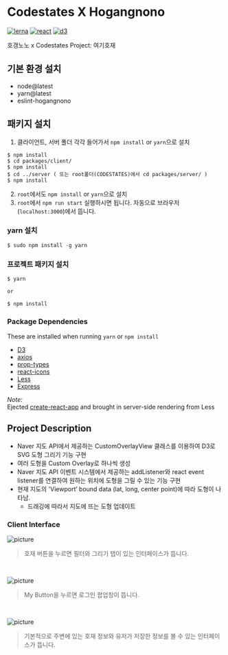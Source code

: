 # Codestates X Hogangnono
[![lerna](https://img.shields.io/badge/maintained%20with-lerna-cc00ff.svg)](https://lernajs.io/)
[![react](https://img.shields.io/badge/maintained%20with-react-green.svg)](https://reactjs.org/)
[![d3](https://img.shields.io/badge/maintained%20with-d3-orange.svg)](https://d3js.org/)

호갱노노 x Codestates Project: 여기호재

## 기본 환경 설치

<ul>
<li>node@latest</li>
<li>yarn@latest</li>
<li>eslint-hogangnono</li>
</ul>

## 패키지 설치
1. 클라이언트, 서버 폴더 각각 들어가서 `npm install` or `yarn`으로 설치
```shell
$ npm install
$ cd packages/client/
$ npm install
$ cd ../server ( 또는 root폴더(CODESTATES)에서 cd packages/server/ )
$ npm install
```
2. `root`에서도 `npm install` or `yarn`으로 설치
3. `root`에서 `npm run start` 실행하시면 됩니다. 자동으로 브라우저(`localhost:3000`)에서 뜹니다.   

### yarn 설치

```javascript
$ sudo npm install -g yarn

```
### 프로젝트 패키지 설치

```javascript
$ yarn

or 

$ npm install
```

### Package Dependencies

These are installed when running `yarn` or `npm install`

- [D3](https://d3js.org/)
- [axios](https://www.npmjs.com/package/axios)
- [prop-types](https://www.npmjs.com/package/prop-types)
- [react-icons](https://www.npmjs.com/package/react-icons)
- [Less](http://lesscss.org/)
- [Express](https://www.npmjs.com/package/express)
  
_Note:_   
Ejected [create-react-app](https://github.com/facebook/create-react-app) and brought in server-side rendering from Less

## Project Description

- Naver 지도 API에서 제공하는 CustomOverlayView 클래스를 이용하여 D3로 SVG 도형 그리기 기능 구현
- 여러 도형을 Custom Overlay로 하나씩 생성 
- Naver 지도 API 이벤트 시스템에서 제공하는 addListener와 react event listener를 연결하여 원하는 위치에 도형을 그릴 수 있는 기능 구현
- 현재 지도의 'Viewport’ bound data (lat, long, center point)에 따라 도형이 나타남.
  - 드래깅에 따라서 지도에 뜨는 도형 업데이트

### Client Interface


![picture](https://i.imgur.com/AtPF74t.png)
> 호재 버튼을 누르면 필터와 그리기 탭이 있는 인터페이스가 뜹니다.

<br />
  
![picture](https://i.imgur.com/PSNMnxe.png)
> My Button을 누르면 로그인 팝업창이 뜹니다. 

<br />

![picture](https://i.imgur.com/VxSq9w9.png)
> 기본적으로 주변에 있는 호재 정보와 유저가 저장한 정보를 볼 수 있는 인터페이스가 뜹니다.
